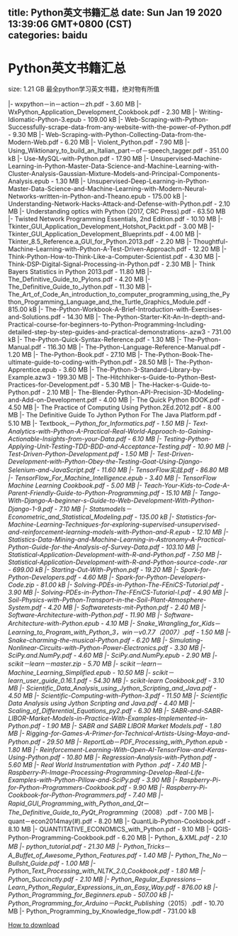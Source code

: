 
title: Python英文书籍汇总
date: Sun Jan 19 2020 13:39:06 GMT+0800 (CST)    
categories: baidu
---

# Python英文书籍汇总
size: 1.21 GB
 最全python学习英文书籍，绝对物有所值
 
|- wxpython－in－action－zh.pdf - 3.60 MB
|- WxPython_Application_Development_Cookbook.pdf - 2.30 MB
|- Writing-Idiomatic-Python-3.epub - 109.00 kB
|- Web-Scraping-with-Python-Successfully-scrape-data-from-any-website-with-the-power-of-Python.pdf - 9.30 MB
|- Web-Scraping-with-Python-Collecting-Data-from-the-Modern-Web.pdf - 6.20 MB
|- Violent_Python.pdf - 7.90 MB
|- Using_Wiktionary_to_build_an_Italian_part－of－speech_tagger.pdf - 351.00 kB
|- Use-MySQL-with-Python.pdf - 17.90 MB
|- Unsupervised-Machine-Learning-in-Python-Master-Data-Science-and-Machine-Learning-with-Cluster-Analysis-Gaussian-Mixture-Models-and-Principal-Components-Analysis.epub - 1.30 MB
|- Unsupervised-Deep-Learning-in-Python-Master-Data-Science-and-Machine-Learning-with-Modern-Neural-Networks-written-in-Python-and-Theano.epub - 175.00 kB
|- Understanding-Network-Hacks-Attack-and-Defense-with-Python.pdf - 2.10 MB
|- Understanding optics with Python (2017, CRC Press).pdf - 63.50 MB
|- Twisted Network Programming Essentials, 2nd Edition.pdf - 10.10 MB
|- Tkinter_GUI_Application_Development_Hotshot_Packt.pdf - 3.00 MB
|- Tkinter_GUI_Application_Development_Blueprints.pdf - 4.00 MB
|- Tkinter_8.5_Reference.a_GUI_for_Python.2013.pdf - 2.20 MB
|- Thoughtful-Machine-Learning-with-Python-A-Test-Driven-Approach.pdf - 12.20 MB
|- Think-Python-How-to-Think-Like-a-Computer-Scientist.pdf - 4.30 MB
|- Think-DSP-Digital-Signal-Processing-in-Python.pdf - 2.30 MB
|- Think Bayers Statistics in Python 2013.pdf - 11.80 MB
|- The_Definitive_Guide_to_Pylons.pdf - 4.20 MB
|- The_Definitive_Guide_to_Jython.pdf - 11.30 MB
|- The_Art_of_Code_An_introduction_to_computer_programming_using_the_Python_Programming_Language_and_the_Turtle_Graphics_Module.pdf - 815.00 kB
|- The-Python-Workbook-A-Brief-Introduction-with-Exercises-and-Solutions.pdf - 14.30 MB
|- The-Python-Starter-Kit-An-In-depth-and-Practical-course-for-beginners-to-Python-Programming-Including-detailed-step-by-step-guides-and-practical-demonstrations-.azw3 - 731.00 kB
|- The-Python-Quick-Syntax-Reference.pdf - 1.30 MB
|- The-Python-Manual.pdf - 116.30 MB
|- The-Python-Language-Reference-Manual.pdf - 1.20 MB
|- The-Python-Book.pdf - 27.10 MB
|- The-Python-Book-The-ultimate-guide-to-coding-with-Python.pdf - 28.50 MB
|- The-Python-Apprentice.epub - 3.60 MB
|- The-Python-3-Standard-Library-by-Example.azw3 - 199.30 MB
|- The-Hitchhiker-s-Guide-to-Python-Best-Practices-for-Development.pdf - 5.30 MB
|- The-Hacker-s-Guide-to-Python.pdf - 2.10 MB
|- The-Blender-Python-API-Precision-3D-Modeling-and-Add-on-Development.pdf - 4.00 MB
|- The Quick  Python BOOK.pdf - 4.50 MB
|- The Practice of Computing Using Python.2Ed.2012.pdf - 8.00 MB
|- The Definitive Guide To Jython Python For The Java Platform.pdf - 5.10 MB
|- Textbook_－_Python_for_Informatics.pdf - 1.50 MB
|- Text-Analytics-with-Python-A-Practical-Real-World-Approach-to-Gaining-Actionable-Insights-from-your-Data.pdf - 6.10 MB
|- Testing-Python-Applying-Unit-Testing-TDD-BDD-and-Acceptance-Testing.pdf - 10.90 MB
|- Test-Driven-Python-Development.pdf - 1.50 MB
|- Test-Driven-Development-with-Python-Obey-the-Testing-Goat-Using-Django-Selenium-and-JavaScript.pdf - 11.60 MB
|- TensorFlow实战.pdf - 86.80 MB
|- TensorFlow_For_Machine_Intelligence.epub - 3.40 MB
|- TensorFlow Machine Learning Cookbook.pdf - 5.00 MB
|- Teach-Your-Kids-to-Code-A-Parent-Friendly-Guide-to-Python-Programming.pdf - 15.10 MB
|- Tango-With-Django-A-beginner-s-Guide-to-Web-Development-With-Python-Django-1-9.pdf - 7.10 MB
|- Statsmodels－Econometric_and_Statistical_Modeling.pdf - 135.00 kB
|- Statistics-for-Machine-Learning-Techniques-for-exploring-supervised-unsupervised-and-reinforcement-learning-models-with-Python-and-R.epub - 12.10 MB
|- Statistics-Data-Mining-and-Machine-Learning-in-Astronomy-A-Practical-Python-Guide-for-the-Analysis-of-Survey-Data.pdf - 103.10 MB
|- Statistical-Application-Development-with-R-and-Python.pdf - 7.50 MB
|- Statistical-Application-Development-with-R-and-Python-source-code-.rar - 699.00 kB
|- Starting-Out-With-Python.pdf - 19.20 MB
|- Spark-for-Python-Developers.pdf - 4.60 MB
|- Spark-for-Python-Developers-Code.zip - 81.00 kB
|- Solving-PDEs-in-Python-The-FEniCS-Tutorial.pdf - 3.90 MB
|- Solving-PDEs-in-Python-The-FEniCS-Tutorial-I.pdf - 4.90 MB
|- Soil-Physics-with-Python-Transport-in-the-Soil-Plant-Atmosphere-System.pdf - 4.20 MB
|- Softwaretests-mit-Python.pdf - 2.40 MB
|- Software-Architecture-with-Python.pdf - 11.90 MB
|- Software-Architecture-with-Python.epub - 4.10 MB
|- Snake_Wrangling_for_Kids_－_Learning_to_Program_with_Python_3，_win－v0.7.7_（2007）.pdf - 1.50 MB
|- Snake-charming-the-musical-Python.pdf - 6.20 MB
|- Simulating-Nonlinear-Circuits-with-Python-Power-Electronics.pdf - 3.30 MB
|- SciPy.and.NumPy.pdf - 4.60 MB
|- SciPy.and.NumPy.epub - 2.90 MB
|- scikit－learn－master.zip - 5.70 MB
|- scikit－learn_－_Machine_Learning_Simplified.epub - 10.50 MB
|- scikit－learn_user_guide_0.16.1.pdf - 54.30 MB
|- scikit-learn Cookbook.pdf - 3.10 MB
|- Scientific_Data_Analysis_using_Jython_Scripting_and_Java.pdf - 4.50 MB
|- Scientific-Computing-with-Python-3.pdf - 11.50 MB
|- Scientific Data Analysis using Jython Scripting and Java.pdf - 4.40 MB
|- Scaling_of_Differential_Equations_py2.pdf - 6.30 MB
|- SABR-and-SABR-LIBOR-Market-Models-in-Practice-With-Examples-Implemented-in-Python.pdf - 1.90 MB
|- SABR and SABR LIBOR Market Models.pdf - 1.80 MB
|- Rigging-for-Games-A-Primer-for-Technical-Artists-Using-Maya-and-Python.pdf - 29.50 MB
|- ReportLab_－_PDF_Processing_with_Python.epub - 1.80 MB
|- Reinforcement-Learning-With-Open-AI-TensorFlow-and-Keras-Using-Python.pdf - 10.80 MB
|- Regression-Analysis-with-Python.pdf - 5.60 MB
|- Real World Instrumentation with Python .pdf - 7.40 MB
|- Raspberry-Pi-Image-Processing-Programming-Develop-Real-Life-Examples-with-Python-Pillow-and-SciPy.pdf - 3.90 MB
|- Raspberry-Pi-for-Python-Programmers-Cookbook.pdf - 9.90 MB
|- Raspberry-Pi-Cookbook-for-Python-Programmers.pdf - 7.40 MB
|- Rapid_GUI_Programming_with_Python_and_Qt_－_The_Definitive_Guide_to_PyQt_Programming_（2008）.pdf - 7.00 MB
|- quant－econ2014may(#).pdf - 8.20 MB
|- QuantLib-Python-Cookbook.pdf - 8.10 MB
|- QUANTITATIVE_ECONOMICS_with_Python.pdf - 9.10 MB
|- QGIS-Python-Programming-Cookbook.pdf - 6.20 MB
|- Python_＆_XML.pdf - 2.10 MB
|- python_tutorial.pdf - 21.30 MB
|- Python_Tricks_－_A_Buffet_of_Awesome_Python_Features.pdf - 1.40 MB
|- Python_The_No－Bullsht_Guide.pdf - 1.00 MB
|- Python_Text_Processing_with_NLTK_2.0_Cookbook.pdf - 1.80 MB
|- Python_Succinctly.pdf - 2.10 MB
|- Python_Regular_Expressions_－_Learn_Python_Regular_Expressions_in_an_Easy_Way.pdf - 876.00 kB
|- Python_Programming_for_Beginners.epub - 507.00 kB
|- Python_Programming_for_Arduino－Packt_Publishing_（2015）.pdf - 10.70 MB
|- Python_Programming_by_Knowledge_flow.pdf - 731.00 kB

[How to download](https://bpcam.bemobtrk.com/go/2ceec3aa-1ca2-46d6-b9ff-aaa5c184517c?jno=463)